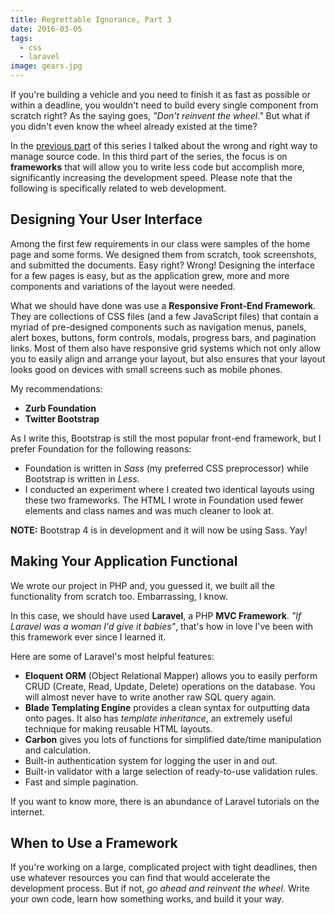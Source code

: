 ```yaml
---
title: Regrettable Ignorance, Part 3
date: 2016-03-05
tags:
  - css
  - laravel
image: gears.jpg
---
```

If you're building a vehicle and you need to finish it as fast as possible or within a deadline, you wouldn't need to build every single component from scratch right? As the saying goes, *"Don't reinvent the wheel."* But what if you didn't even know the wheel already existed at the time?

In the [previous part](/blog/regrettable-ignorance-part-2) of this series I talked about the wrong and right way to manage source code. In this third part of the series, the focus is on **frameworks** that will allow you to write less code but accomplish more, significantly increasing the development speed. Please note that the following is specifically related to web development.

## Designing Your User Interface

Among the first few requirements in our class were samples of the home page and some forms. We designed them from scratch, took screenshots, and submitted the documents. Easy right? Wrong! Designing the interface for a few pages is easy, but as the application grew, more and more components and variations of the layout were needed.

What we should have done was use a **Responsive Front-End Framework**. They are collections of CSS files (and a few JavaScript files) that contain a myriad of pre-designed components such as navigation menus, panels, alert boxes, buttons, form controls, modals, progress bars, and pagination links. Most of them also have responsive grid systems which not only allow you to easily align and arrange your layout, but also ensures that your layout looks good on devices with small screens such as mobile phones.

My recommendations:

- **Zurb Foundation**
- **Twitter Bootstrap**

As I write this, Bootstrap is still the most popular front-end framework, but I prefer Foundation for the following reasons:

- Foundation is written in *Sass* (my preferred CSS preprocessor) while Bootstrap is written in *Less*.
- I conducted an experiment where I created two identical layouts using these two frameworks. The HTML I wrote in Foundation used fewer elements and class names and was much cleaner to look at.

**NOTE:** Bootstrap 4 is in development and it will now be using Sass. Yay!

## Making Your Application Functional

We wrote our project in PHP and, you guessed it, we built all the functionality from scratch too. Embarrassing, I know.

In this case, we should have used **Laravel**, a PHP **MVC Framework**. *"If Laravel was a woman I'd give it babies"*, that's how in love I've been with this framework ever since I learned it.

Here are some of Laravel's most helpful features:

- **Eloquent ORM** (Object Relational Mapper) allows you to easily perform CRUD (Create, Read, Update, Delete) operations on the database. You will almost never have to write another raw SQL query again.
- **Blade Templating Engine** provides a clean syntax for outputting data onto pages. It also has *template inheritance*, an extremely useful technique for making reusable HTML layouts.
- **Carbon** gives you lots of functions for simplified date/time manipulation and calculation.
- Built-in authentication system for logging the user in and out.
- Built-in validator with a large selection of ready-to-use validation rules.
- Fast and simple pagination.

If you want to know more, there is an abundance of Laravel tutorials on the internet.

## When to Use a Framework

If you're working on a large, complicated project with tight deadlines, then use whatever resources you can find that would accelerate the development process. But if not, *go ahead and reinvent the wheel*. Write your own code, learn how something works, and build it your way.
